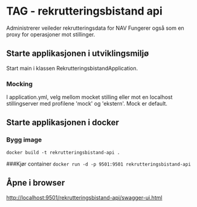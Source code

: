 # TAG - rekrutteringsbistand api
Administrerer veileder rekrutteringsdata for NAV
Fungerer også som en proxy for operasjoner mot stillinger.

## Starte applikasjonen i utviklingsmiljø
Start main i klassen RekrutteringsbistandApplication. 

### Mocking
I application.yml, velg mellom mocket stilling eller mot en localhost stillingserver med profilene 'mock' og 'ekstern'.
Mock er default.


## Starte applikasjonen i docker

### Bygg image
`docker build -t rekrutteringsbistand-api .`

###Kjør container
`docker run -d -p 9501:9501 rekrutteringsbistand-api`

## Åpne i browser
[http://localhost:9501/rekrutteringsbistand-api/swagger-ui.html](http://localhost:9501/rekrutteringsbistand-api/swagger-ui.html)



